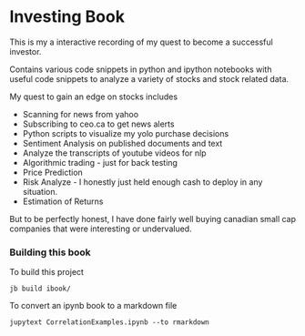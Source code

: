 # Investing Book

This is my a interactive recording of my quest to become a successful investor.

Contains various code snippets in python and ipython notebooks with useful code snippets to analyze a variety of stocks and stock related data.

My quest to gain an edge on stocks includes

* Scanning for news from yahoo
* Subscribing to ceo.ca to get news alerts
* Python scripts to visualize my yolo purchase decisions
* Sentiment Analysis on published documents and text
* Analyze the transcripts of youtube videos for nlp
* Algorithmic trading - just for back testing
* Price Prediction
* Risk Analyze - I honestly just held enough cash to deploy in any situation.
* Estimation of Returns

But to be perfectly honest, I have done fairly well buying canadian small cap companies that were interesting or undervalued.


### Building this book

To build this project

```
jb build ibook/
```

To convert an ipynb book to a markdown file
```
jupytext CorrelationExamples.ipynb --to rmarkdown
```
